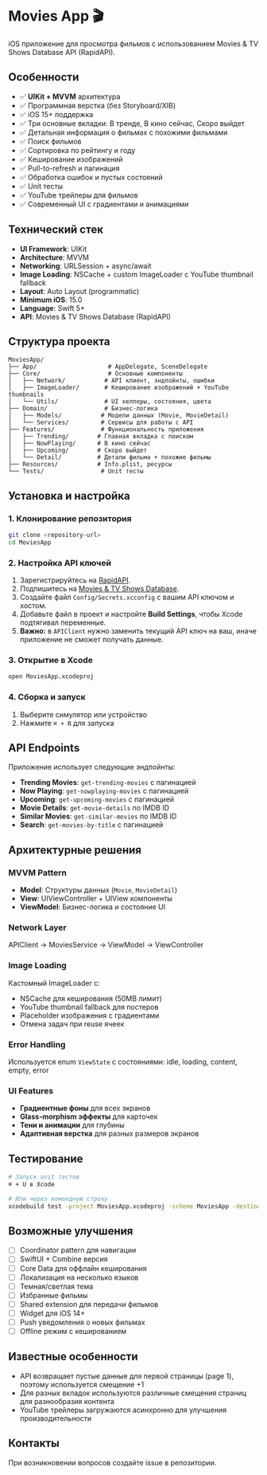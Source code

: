 

# Movies App 🎬

iOS приложение для просмотра фильмов с использованием Movies & TV Shows Database API (RapidAPI).

## Особенности

* ✅ **UIKit + MVVM** архитектура
* ✅ Программная верстка (без Storyboard/XIB)
* ✅ iOS 15+ поддержка
* ✅ Три основные вкладки: В тренде, В кино сейчас, Скоро выйдет
* ✅ Детальная информация о фильмах с похожими фильмами
* ✅ Поиск фильмов
* ✅ Сортировка по рейтингу и году
* ✅ Кеширование изображений
* ✅ Pull-to-refresh и пагинация
* ✅ Обработка ошибок и пустых состояний
* ✅ Unit тесты
* ✅ YouTube трейлеры для фильмов
* ✅ Современный UI с градиентами и анимациями

## Технический стек

* **UI Framework**: UIKit
* **Architecture**: MVVM
* **Networking**: URLSession + async/await
* **Image Loading**: NSCache + custom ImageLoader с YouTube thumbnail fallback
* **Layout**: Auto Layout (programmatic)
* **Minimum iOS**: 15.0
* **Language**: Swift 5+
* **API**: Movies & TV Shows Database (RapidAPI)

## Структура проекта

```
MoviesApp/
├── App/                    # AppDelegate, SceneDelegate
├── Core/                   # Основные компоненты
│   ├── Network/           # API клиент, эндпойнты, ошибки
│   ├── ImageLoader/       # Кеширование изображений + YouTube thumbnails
│   └── Utils/             # UI хелперы, состояния, цвета
├── Domain/                # Бизнес-логика
│   ├── Models/           # Модели данных (Movie, MovieDetail)
│   └── Services/         # Сервисы для работы с API
├── Features/             # Функциональность приложения
│   ├── Trending/        # Главная вкладка с поиском
│   ├── NowPlaying/      # В кино сейчас
│   ├── Upcoming/        # Скоро выйдет
│   └── Detail/          # Детали фильма + похожие фильмы
├── Resources/           # Info.plist, ресурсы
└── Tests/                # Unit тесты
```

## Установка и настройка

### 1. Клонирование репозитория

```bash
git clone <repository-url>
cd MoviesApp
```

### 2. Настройка API ключей

1. Зарегистрируйтесь на [RapidAPI](https://rapidapi.com/).
2. Подпишитесь на [Movies & TV Shows Database](https://rapidapi.com/SAdrian/api/movies-tv-shows-database/).
3. Создайте файл `Config/Secrets.xcconfig` с вашим API ключом и хостом.
4. Добавьте файл в проект и настройте **Build Settings**, чтобы Xcode подтягивал переменные.
5. **Важно:** в `APIClient` нужно заменить текущий API ключ на ваш, иначе приложение не сможет получать данные.

### 3. Открытие в Xcode

```bash
open MoviesApp.xcodeproj
```

### 4. Сборка и запуск

1. Выберите симулятор или устройство
2. Нажмите `⌘ + R` для запуска

## API Endpoints

Приложение использует следующие эндпойнты:

* **Trending Movies**: `get-trending-movies` с пагинацией
* **Now Playing**: `get-nowplaying-movies` с пагинацией
* **Upcoming**: `get-upcoming-movies` с пагинацией
* **Movie Details**: `get-movie-details` по IMDB ID
* **Similar Movies**: `get-similar-movies` по IMDB ID
* **Search**: `get-movies-by-title` с пагинацией

## Архитектурные решения

### MVVM Pattern

* **Model**: Структуры данных (`Movie`, `MovieDetail`)
* **View**: UIViewController + UIView компоненты
* **ViewModel**: Бизнес-логика и состояние UI

### Network Layer

APIClient → MoviesService → ViewModel → ViewController

### Image Loading

Кастомный ImageLoader с:

* NSCache для кеширования (50MB лимит)
* YouTube thumbnail fallback для постеров
* Placeholder изображения с градиентами
* Отмена задач при reuse ячеек

### Error Handling

Используется enum `ViewState` с состояниями: idle, loading, content, empty, error

### UI Features

* **Градиентные фоны** для всех экранов
* **Glass-morphism эффекты** для карточек
* **Тени и анимации** для глубины
* **Адаптивная верстка** для разных размеров экранов

## Тестирование

```bash
# Запуск unit тестов
⌘ + U в Xcode

# Или через командную строку
xcodebuild test -project MoviesApp.xcodeproj -scheme MoviesApp -destination 'platform=iOS Simulator,name=iPhone 15'
```

## Возможные улучшения

* [ ] Coordinator pattern для навигации
* [ ] SwiftUI + Combine версия
* [ ] Core Data для оффлайн кеширования
* [ ] Локализация на несколько языков
* [ ] Темная/светлая тема
* [ ] Избранные фильмы
* [ ] Shared extension для передачи фильмов
* [ ] Widget для iOS 14+
* [ ] Push уведомления о новых фильмах
* [ ] Offline режим с кешированием

## Известные особенности

* API возвращает пустые данные для первой страницы (page 1), поэтому используется смещение +1
* Для разных вкладок используются различные смещения страниц для разнообразия контента
* YouTube трейлеры загружаются асинхронно для улучшения производительности


## Контакты

При возникновении вопросов создайте issue в репозитории.


